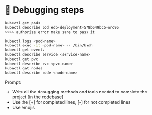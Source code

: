 # 🐞 Debugging steps


```sh
kubectl get pods
kubectl describe pod edb-deployment-578b649bc5-nrc95
>>>> authorize error make sure to pass it 

kubectl logs <pod-name>
kubectl exec -it <pod-name> -- /bin/bash
kubectl get events
kubectl describe service <service-name>
kubectl get pvc
kubectl describe pvc <pvc-name>
kubectl get nodes
kubectl describe node <node-name>
```

Prompt:
- Write all the debugging methods and tools needed to complete the project [in the codebase]
- Use the [+] for completed lines, [-] for not completed lines
- Use emojis
